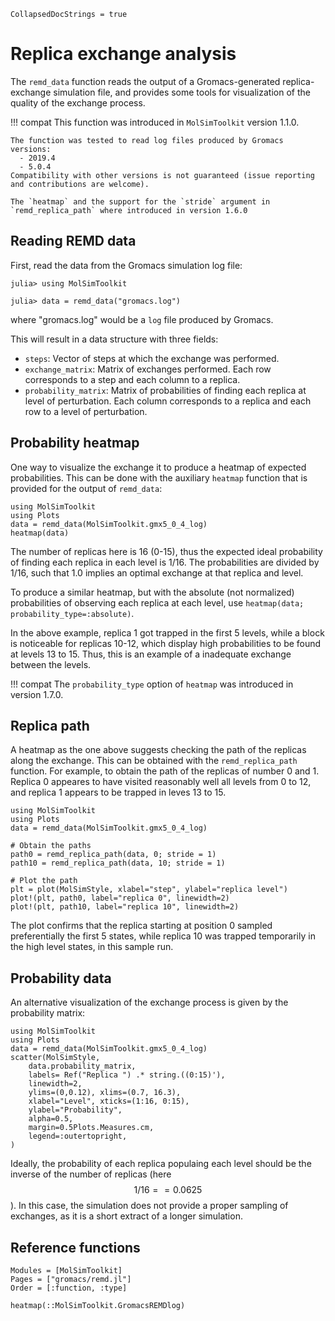 ```@meta
CollapsedDocStrings = true
```

# Replica exchange analysis

The `remd_data` function reads the output of a Gromacs-generated 
replica-exchange simulation file, and provides some tools for visualization
of the quality of the exchange process.

!!! compat
    This function was introduced in `MolSimToolkit` version 1.1.0. 

    The function was tested to read log files produced by Gromacs versions: 
      - 2019.4
      - 5.0.4
    Compatibility with other versions is not guaranteed (issue reporting and contributions are welcome). 

    The `heatmap` and the support for the `stride` argument in `remd_replica_path` where introduced in version 1.6.0

## Reading REMD data

First, read the data from the Gromacs simulation log file:

```julia-repl
julia> using MolSimToolkit

julia> data = remd_data("gromacs.log")
```
where "gromacs.log" would be a `log` file produced by Gromacs.

This will result in a data structure with three fields:

- `steps`: Vector of steps at which the exchange was performed.
- `exchange_matrix`: Matrix of exchanges performed. 
  Each row corresponds to a step and each column to a replica. 
- `probability_matrix`: Matrix of probabilities of finding each replica at level of 
  perturbation. Each column corresponds to a replica and each row to a level of
  perturbation.

## Probability heatmap

One way to visualize the exchange it to produce a heatmap of expected probabilities. This
can be done with the auxiliary `heatmap` function that is provided for the output
of `remd_data`: 

```@example
using MolSimToolkit
using Plots
data = remd_data(MolSimToolkit.gmx5_0_4_log)
heatmap(data)
```

The number of replicas here is 16 (0-15), thus the expected ideal probability of finding each replica
in each level is $1/16$. The probabilities are divided by $1/16$, such that $1.0$ implies 
an optimal exchange at that replica and level. 

To produce a similar heatmap, but with the absolute (not normalized) probabilities of 
observing each replica at each level, use `heatmap(data; probability_type=:absolute)`. 

In the above example, replica 1 got trapped in the first 5 levels, 
while a block is noticeable for replicas 10-12, which display high 
probabilities to be found at levels 13 to 15. Thus, this is an example
of a inadequate exchange between the levels.

!!! compat
    The `probability_type` option of `heatmap` was introduced in version 1.7.0.

## Replica path

A heatmap as the one above suggests checking the path of the replicas along the exchange. 
This can be obtained with the `remd_replica_path` function. For example, to obtain the path
of the replicas of number 0 and 1. Replica 0 appeares to have visited reasonably well 
all levels from 0 to 12, and replica 1 appears to be trapped in leves 13 to 15.

```@example
using MolSimToolkit
using Plots
data = remd_data(MolSimToolkit.gmx5_0_4_log)

# Obtain the paths
path0 = remd_replica_path(data, 0; stride = 1)
path10 = remd_replica_path(data, 10; stride = 1)

# Plot the path
plt = plot(MolSimStyle, xlabel="step", ylabel="replica level")
plot!(plt, path0, label="replica 0", linewidth=2)
plot!(plt, path10, label="replica 10", linewidth=2)
```

The plot confirms that the replica starting at position 0 sampled preferentially the 
first 5 states, while replica 10 was trapped temporarily in the high level states,
in this sample run.

## Probability data

An alternative visualization of the exchange process is
given by the probability matrix:

```@example
using MolSimToolkit
using Plots
data = remd_data(MolSimToolkit.gmx5_0_4_log)
scatter(MolSimStyle,
    data.probability_matrix,
    labels= Ref("Replica ") .* string.((0:15)'),
    linewidth=2,
    ylims=(0,0.12), xlims=(0.7, 16.3),
    xlabel="Level", xticks=(1:16, 0:15),
    ylabel="Probability",
    alpha=0.5,
    margin=0.5Plots.Measures.cm,
    legend=:outertopright,
)
```

Ideally, the probability of each replica populaing each level should be the inverse of the number of replicas (here $$1/16 == 0.0625$$). In this case, the simulation does not provide a proper sampling
of exchanges, as it is a short extract of a longer simulation. 

## Reference functions

```@autodocs
Modules = [MolSimToolkit]
Pages = ["gromacs/remd.jl"]
Order = [:function, :type]
```

```@docs
heatmap(::MolSimToolkit.GromacsREMDlog)
```




